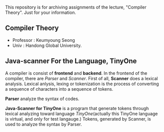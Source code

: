 This repository is for archiving assignments of the lecture, "Compiler Theory".
Just for your information.

## Compiler Theory
- Professor : Keumyoung Seong
- Univ : Handong Global University.



## Java-scanner For the Language, TinyOne
A compiler is consist of **frontend** and **backend**.
In the frontend of the compiler, there are *Parser* and *Scanner*.
First of all, **Scanner** does a lexical analysis. 
Lexical anlysis, lexing or tokenization is the process of converting a sequence of characters into a sequence of tokens.

**Parser** analyze the syntax of codes.

**Java-Scanner for TinyOne** is a program that generate tokens through lexical analyzing toward language *TinyOne*(actually this TinyOne language is virtual, and only for test langauge.)
Tokens, generated by Scanner, is used to analyze the syntax by Parser.

